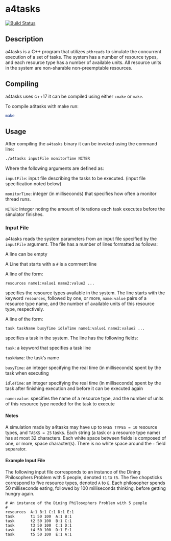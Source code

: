 # a4tasks

[![Build Status](https://travis-ci.com/nklapste/a4tasks.svg?branch=master)](https://travis-ci.com/nklapste/a4tasks)

## Description
a4tasks is a C++ program that utilizes `pthreads` to simulate the concurrent 
execution of a set of tasks. The system has a number of resource types, and 
each resource type has a number of available units. All resource units in the
system are non-sharable non-preemptable resources.

## Compiling 
a4tasks uses c++17 it can be compiled using either `cmake` or `make`.

To compile a4tasks with make run:
```bash
make
```

## Usage
After compiling the `a4tasks` binary it can be invoked using the command line:
```bash
./a4tasks inputFile monitorTime NITER
```

Where the following arguments are defined as:

`inputFile`: input file describing the tasks to be executed. 
    (input file specification noted below)

`monitorTime`: integer (in milliseconds) that specifies how often a monitor
    thread runs.

`NITER`: integer noting the amount of iterations each task executes 
    before the simulator finishes.
    
### Input File
a4tasks reads the system parameters from an input file specified by the
`inputFile` argument. The file has a number of lines formatted as follows:

A line can be empty

A Line that starts with a `#` is a comment line

A line of the form:
```text
resources name1:value1 name2:value2 ...
```
specifies the resource types available in the system. The line starts with 
the keyword `resources`, followed by one, or more, `name:value` pairs of a
resource type name, and the number of available units of this resource type, 
respectively.

A line of the form:
```text
task taskName busyTime idleTime name1:value1 name2:value2 ...
```
specifies a task in the system. The line has the following fields:

`task`: a keyword that specifies a task line

`taskName`: the task’s name

`busyTime`: an integer specifying the real time (in milliseconds) spent by the 
    task when executing

`idleTime`: an integer specifying the real time (in milliseconds) spent by the
    task after finishing execution and before it can be executed again

`name:value`: specifies the name of a resource type, and the number of
    units of this resource type needed for the task to execute

#### Notes
A simulation made by a4tasks may have up to `NRES TYPES = 10` resource types, 
and `TASKS = 25` tasks. Each string (a task or a resource type name) has at
most 32 characters. Each white space between fields is composed of one, or
more, space character(s). There is no white space around the `:` field separator.

#### Example Input File
The following input file corresponds to an instance of the Dining Philosophers
Problem with 5 people, denoted `t1` to `t5`. The five chopsticks correspond to
five resource types, denoted `A` to `E`. Each philosopher spends 
50 milliseconds eating, followed by 100 milliseconds thinking, before getting
hungry again.

```text
# An instance of the Dining Philosophers Problem with 5 people
#
resources  A:1 B:1 C:1 D:1 E:1
task       t1 50 100  A:1 B:1
task       t2 50 100  B:1 C:1
task       t3 50 100  C:1 D:1
task       t4 50 100  D:1 E:1
task       t5 50 100  E:1 A:1
```
